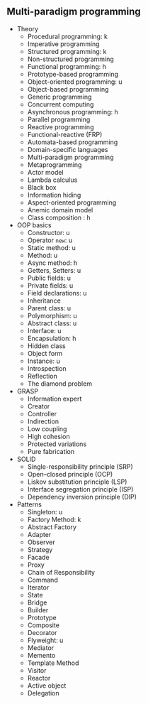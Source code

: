 ## Multi-paradigm programming

- Theory
  - Procedural programming: k
  - Imperative programming
  - Structured programming: k
  - Non-structured programming
  - Functional programming: h
  - Prototype-based programming
  - Object-oriented programming: u
  - Object-based programming
  - Generic programming
  - Concurrent computing
  - Asynchronous programming: h
  - Parallel programming
  - Reactive programming
  - Functional-reactive (FRP)
  - Automata-based programming
  - Domain-specific languages
  - Multi-paradigm programming
  - Metaprogramming
  - Actor model
  - Lambda calculus
  - Black box
  - Information hiding
  - Aspect-oriented programming
  - Anemic domain model
  - Class composition : h
- OOP basics
  - Constructor: u
  - Operator `new`: u
  - Static method: u
  - Method: u
  - Async method: h
  - Getters, Setters: u
  - Public fields: u
  - Private fields: u
  - Field declarations: u
  - Inheritance
  - Parent class: u
  - Polymorphism: u
  - Abstract class: u
  - Interface: u
  - Encapsulation: h
  - Hidden class
  - Object form
  - Instance: u
  - Introspection
  - Reflection
  - The diamond problem
- GRASP
  - Information expert
  - Creator
  - Controller
  - Indirection
  - Low coupling
  - High cohesion
  - Protected variations
  - Pure fabrication
- SOLID
  - Single-responsibility principle (SRP)
  - Open–closed principle (OCP)
  - Liskov substitution principle (LSP)
  - Interface segregation principle (ISP)
  - Dependency inversion principle (DIP)
- Patterns
  - Singleton: u
  - Factory Method: k
  - Abstract Factory
  - Adapter
  - Observer
  - Strategy
  - Facade
  - Proxy
  - Chain of Responsibility
  - Command
  - Iterator
  - State
  - Bridge
  - Builder
  - Prototype
  - Composite
  - Decorator
  - Flyweight: u
  - Mediator
  - Memento
  - Template Method
  - Visitor
  - Reactor
  - Active object
  - Delegation
